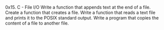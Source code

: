 0x15. C - File I/O
Write a function that appends text at the end of a file.
Create a function that creates a file.
Write a function that reads a text file and prints it to the POSIX standard output.
Write a program that copies the content of a file to another file.
